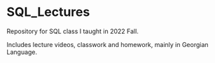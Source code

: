 # SQL_Lectures
Repository for SQL class I taught in 2022 Fall.

Includes lecture videos, classwork and homework, mainly in Georgian Language.
